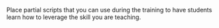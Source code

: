 Place partial scripts that you can use during the training to have students learn how to leverage the skill you are teaching.
